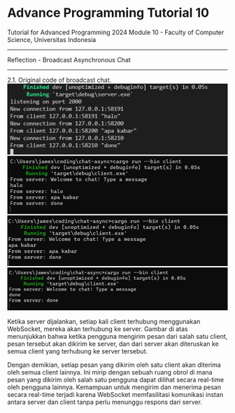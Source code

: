 # Advance Programming Tutorial 10
Tutorial for Advanced Programming 2024 Module 10 - Faculty of Computer Science, Universitas Indonesia

---
Reflection - Broadcast Asynchronous Chat

---

2.1. Original code of broadcast chat.
![alt text](image.png)
![alt text](image-1.png)
![alt text](image-2.png)
![alt text](image-3.png)

Ketika server dijalankan, setiap kali client terhubung menggunakan WebSocket, mereka akan terhubung ke server. Gambar di atas menunjukkan bahwa ketika pengguna mengirim pesan dari salah satu client, pesan tersebut akan dikirim ke server, dan dari server akan diteruskan ke semua client yang terhubung ke server tersebut.

Dengan demikian, setiap pesan yang dikirim oleh satu client akan diterima oleh semua client lainnya. Ini mirip dengan sebuah ruang obrol di mana pesan yang dikirim oleh salah satu pengguna dapat dilihat secara real-time oleh pengguna lainnya. Kemampuan untuk mengirim dan menerima pesan secara real-time terjadi karena WebSocket memfasilitasi komunikasi instan antara server dan client tanpa perlu menunggu respons dari server.